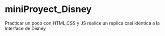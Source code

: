 # miniProyect_Disney
Practicar un poco con HTML,CSS y JS realice un replica casi idéntica a la interface de Disney
